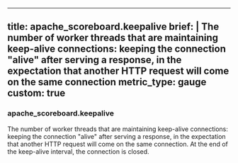 
---
title: apache_scoreboard.keepalive
brief: |
  The number of worker threads that are maintaining keep-alive connections: keeping the connection "alive" after serving a response, in the expectation that another HTTP request will come on the same connection
metric_type: gauge
custom: true
---
### apache_scoreboard.keepalive

The number of worker threads that are maintaining keep-alive connections: keeping the connection "alive" after serving a response, in the expectation that another HTTP request will come on the same connection. At the end of the keep-alive interval, the connection is closed.

